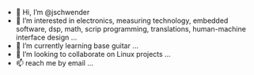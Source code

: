 - 👋 Hi, I’m @jschwender
- 👀 I’m interested in electronics, measuring technology, embedded software, dsp, math,  scrip programming, translations, human-machine interface design ...
- 🌱 I’m currently learning base guitar ...
- 💞️ I’m looking to collaborate on Linux projects ...
- 📫 reach me by email ...

<!---
jschwender/jschwender is a ✨ special ✨ repository because its `README.md` (this file) appears on your GitHub profile.
You can click the Preview link to take a look at your changes.
--->
